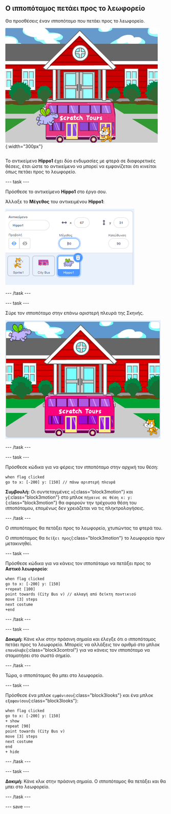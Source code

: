 ## Ο ιπποπόταμος πετάει προς το λεωφορείο

<div style="display: flex; flex-wrap: wrap">
<div style="flex-basis: 200px; flex-grow: 1; margin-right: 15px;">
Θα προσθέσεις έναν ιπποπόταμο που πετάει προς το λεωφορείο.
</div>
<div>

![Ο ιπποπόταμος πετάει προς το λεωφορείο.](images/hippo-flies.png){:width="300px"}

</div>
</div>

Το αντικείμενο **Hippo1** έχει δύο ενδυμασίες με φτερά σε διαφορετικές θέσεις, έτσι ώστε το αντικείμενο να μπορεί να εμφανίζεται ότι κινείται όπως πετάει προς το λεωφορείο.

--- task ---

Πρόσθεσε το αντικείμενο **Hippo1** στο έργο σου.

Άλλαξε το **Μέγεθος** του αντικειμένου **Hippo1**:

![Το παράθυρο αντικείμενων για το αντικείμενο Hippo1, με το μέγεθος που έχει οριστεί στο 50.](images/hippo-sprite-size.png)

--- /task ---

--- task ---

Σύρε τον ιπποπόταμο στην επάνω αριστερή πλευρά της Σκηνής.

![Το αντικείμενο Hippo1 στην επάνω αριστερή πλευρά της Σκηνής.](images/hippo-sprite-stage.png)

--- /task ---

--- task ---

Πρόσθεσε κώδικα για να φέρεις τον ιπποπόταμο στην αρχική του θέση:

```blocks3
when flag clicked
go to x: [-200] y: [150] // πάνω αριστερή πλευρά
```

**Συμβουλή:** Οι συντεταγμένες `x`{:class="block3motion"} και `y`{:class="block3motion"} στο μπλοκ `πήγαινε σε θέση x: y:`{:class="block3motion"} θα αφορούν την τρέχουσα θέση του ιπποπόταμου, επομένως δεν χρειάζεται να τις πληκτρολογήσεις.

--- /task ---

Ο ιπποπόταμος θα πετάξει προς το λεωφορείο, χτυπώντας τα φτερά του.

Ο ιπποπόταμος θα `δείξει προς`{:class="block3motion"} το λεωφορείο πριν μετακινηθεί.

--- task ---

Πρόσθεσε κώδικα για να κάνεις τον ιπποπόταμο να πετάξει προς το **Αστικό λεωφορείο**:

```blocks3
when flag clicked
go to x: [-200] y: [150] 
+repeat [100] 
point towards (City Bus v) // αλλαγή από δείκτη ποντικιού
move [3] steps
next costume
+end
```

--- /task ---

--- task ---

**Δοκιμή:** Κάνε κλικ στην πράσινη σημαία και έλεγξε ότι ο ιπποπόταμος πετάει προς το λεωφορείο. Μπορείς να αλλάξεις τον αριθμό στο μπλοκ `επανάλαβε`{:class="block3control"} για να κάνεις τον ιπποπόταμο να σταματήσει στο σωστό σημείο.

--- /task ---

Τώρα, ο ιπποπόταμος θα μπει στο λεωφορείο.

--- task ---

Πρόσθεσε ένα μπλοκ `εμφάνισου`{:class="block3looks"} και ένα μπλοκ `εξαφανίσου`{:class="block3looks"}:

```blocks3
when flag clicked
go to x: [-200] y: [150] 
+ show
repeat [90] 
point towards (City Bus v)
move [3] steps
next costume
end
+ hide
```

--- /task ---

--- task ---

**Δοκιμή:** Κάνε κλικ στην πράσινη σημαία. Ο ιπποπόταμος θα πετάξει και θα μπει στο λεωφορείο.

--- /task ---

--- save ---
